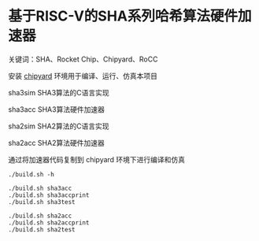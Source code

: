 # 基于RISC-V的SHA系列哈希算法硬件加速器

关键词：SHA、Rocket Chip、Chipyard、RoCC



安装 [chipyard](https://github.com/ucb-bar/chipyard) 环境用于编译、运行、仿真本项目



sha3sim SHA3算法的C语言实现

sha3acc SHA3算法硬件加速器

sha2sim SHA2算法的C语言实现

sha2acc SHA2算法硬件加速器





通过将加速器代码复制到 chipyard 环境下进行编译和仿真





```shell
./build.sh -h

./build.sh sha3acc
./build.sh sha3accprint
./build.sh sha3test

./build.sh sha2acc
./build.sh sha2accprint
./build.sh sha2test
```

